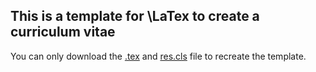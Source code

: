 ## This is a template for \LaTex to create a curriculum vitae 

You can only download the [.tex](https://github.com/ricardoi/templates_latex/blob/main/cv-template/curriculum-vitae_latex.tex) and [res.cls](https://github.com/ricardoi/templates_latex/blob/main/cv-template/res.cls) file to recreate the template.
